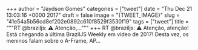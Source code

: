 
+++
author = "Jaydson Gomes"
categories = ["tweet"]
date = "Thu Dec 21 13:03:16 +0000 2017"
draft = false
image = "{TWEET_IMAGE}"
slug = "41e54a5b56cd8ef202e0892c610f8529f3530f19"
tags = ["tweet"]
title = """RT @braziljs: ⚠️ Atenção,..."""
+++
RT @braziljs: ⚠️ Atenção, atenção!
Está chegando a última BrazilJS Weekly em vídeo de 2017!
Desta vez, os meninos falam sobre o A-Frame, AP…

